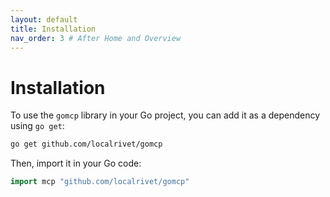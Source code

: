 ```yaml
---
layout: default
title: Installation
nav_order: 3 # After Home and Overview
---
```


# Installation

To use the `gomcp` library in your Go project, you can add it as a dependency using `go get`:

```bash
go get github.com/localrivet/gomcp
```

Then, import it in your Go code:

```go
import mcp "github.com/localrivet/gomcp"
```
